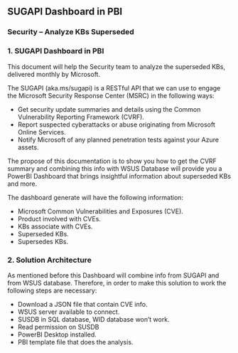 ## SUGAPI Dashboard in PBI

### Security – Analyze KBs Superseded

### 1.	SUGAPI Dashboard in PBI

This document will help the Security team to analyze the superseded KBs, delivered monthly by Microsoft.

The SUGAPI (aka.ms/sugapi) is a RESTful API that we can use to engage the Microsoft Security Response Center (MSRC) in the following ways: 
- Get security update summaries and details using the Common Vulnerability Reporting Framework (CVRF).
- Report suspected cyberattacks or abuse originating from Microsoft Online Services.
- Notify Microsoft of any planned penetration tests against your Azure assets.

The propose of this documentation is to show you how to get the CVRF summary and combining this info with WSUS Database will provide you a PowerBI Dashboard that brings insightful information about superseded KBs and more. 

The dashboard generate will have the following information:
- Microsoft Common Vulnerabilities and Exposures (CVE).
- Product involved with CVEs.
- KBs associate with CVEs.
- Superseded KBs.
- Supersedes KBs.

### 2.	Solution Architecture

As mentioned before this Dashboard will combine info from SUGAPI and from WSUS database. Therefore, in order to make this solution to work the following steps are necessary:
- Download a JSON file that contain CVE info.
- WSUS server available to connect.
- SUSDB in SQL database, WID database won’t work.
- Read permission on SUSDB
- PowerBI Desktop installed.
- PBI template file that does the analysis.


